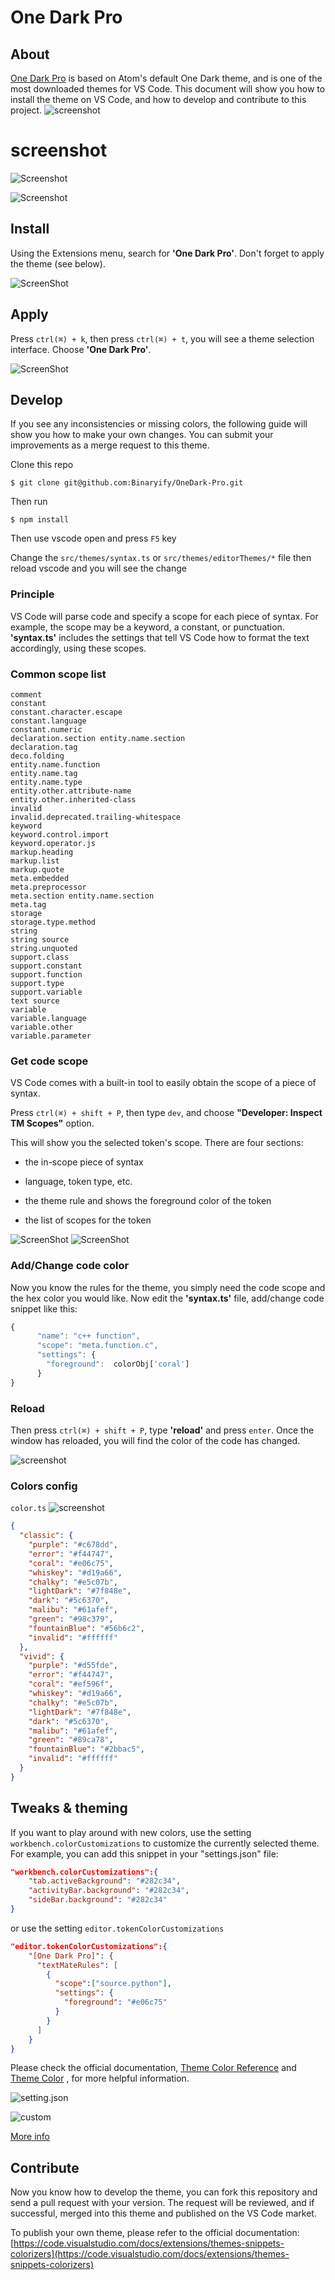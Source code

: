 # One Dark Pro

## About
[One Dark Pro](https://marketplace.visualstudio.com/items?itemName=zhuangtongfa.Material-theme) is based on Atom's default One Dark theme, and is one of the most downloaded themes for VS Code. This document will show you how to install the theme on VS Code, and how to develop and contribute to this project.
![screenshot](https://ws1.sinaimg.cn/large/006tNbRwgy1fvwjzw3c8fj31kw101adb.jpg)


# screenshot
![Screenshot](https://ws3.sinaimg.cn/large/006tNbRwgy1fvwkr6i199j31kw16otat.jpg)

![Screenshot](https://ws2.sinaimg.cn/large/006tNbRwgy1fvwkrv2rorj31kw16odhw.jpg)

## Install
Using the Extensions menu, search for **'One Dark Pro'**. Don't forget to apply the theme (see below).

![ScreenShot](https://ws2.sinaimg.cn/large/006tNbRwgy1fvwijszewzj31kw101doj.jpg)

## Apply
Press `ctrl(⌘) + k`, then press `ctrl(⌘) + t`, you will see a theme selection interface. Choose **'One Dark Pro'**.

![ScreenShot](https://ws1.sinaimg.cn/large/006tNbRwgy1fvwilva97dj31kw101k08.jpg)

## Develop 
If you see any inconsistencies or missing colors, the following guide will show you how to make your own changes. You can submit your improvements as a merge request to this theme.

Clone this repo
```
$ git clone git@github.com:Binaryify/OneDark-Pro.git
```
Then run

```
$ npm install 
```

Then use vscode open and press `F5` key

Change the `src/themes/syntax.ts` or `src/themes/editorThemes/*` file then reload vscode and you will see the change

### Principle
VS Code will parse code and specify a scope for each piece of syntax. For example, the scope may be a keyword, a constant, or punctuation. **'syntax.ts'** includes the settings that tell VS Code how to format the text accordingly, using these scopes.

### Common scope list

```
comment
constant
constant.character.escape
constant.language
constant.numeric
declaration.section entity.name.section
declaration.tag
deco.folding
entity.name.function
entity.name.tag
entity.name.type
entity.other.attribute-name
entity.other.inherited-class
invalid
invalid.deprecated.trailing-whitespace
keyword
keyword.control.import
keyword.operator.js
markup.heading
markup.list
markup.quote
meta.embedded
meta.preprocessor
meta.section entity.name.section
meta.tag
storage
storage.type.method
string
string source
string.unquoted
support.class
support.constant
support.function
support.type
support.variable
text source
variable
variable.language
variable.other
variable.parameter
```

### Get code scope
VS Code comes with a built-in tool to easily obtain the scope of a piece of syntax. 

Press `ctrl(⌘) + shift + P`, then type `dev`, and choose **"Developer: Inspect TM Scopes"** option.

This will show you the selected token's scope. There are four sections:

- the in-scope piece of syntax

- language, token type, etc.

- the theme rule and shows the foreground color of the token

- the list of scopes for the token

![ScreenShot](https://ws1.sinaimg.cn/large/006tNbRwgy1fvwjl9f2igj31kw101jxc.jpg)
![ScreenShot](https://ws2.sinaimg.cn/large/006tNbRwgy1fvwjlnqha0j31kw1017a3.jpg)

### Add/Change code color
Now you know the rules for the theme, you simply need the code scope and the hex color you would like. Now edit the **'syntax.ts'** file, add/change code snippet like this:

```js
{
      "name": "c++ function",
      "scope": "meta.function.c",
      "settings": {
        "foreground":  colorObj['coral']
      }
}
```


### Reload
Then press `ctrl(⌘) + shift + P`, type **'reload'** and press `enter`. Once the window has reloaded, you will find the color of the code has changed.

![screenshot](https://ws3.sinaimg.cn/large/006tNbRwgy1fvwjm9anuij31kw101aft.jpg)

### Colors config

`color.ts`
![screenshot](https://ws3.sinaimg.cn/large/006tNbRwgy1fvwjxs1cc0j31kw101n1h.jpg)

```json
{
  "classic": {
    "purple": "#c678dd",
    "error": "#f44747",
    "coral": "#e06c75",
    "whiskey": "#d19a66",
    "chalky": "#e5c07b",
    "lightDark": "#7f848e",
    "dark": "#5c6370",
    "malibu": "#61afef",
    "green": "#98c379",
    "fountainBlue": "#56b6c2",
    "invalid": "#ffffff"
  },
  "vivid": {
    "purple": "#d55fde",
    "error": "#f44747",
    "coral": "#ef596f",
    "whiskey": "#d19a66",
    "chalky": "#e5c07b",
    "lightDark": "#7f848e",
    "dark": "#5c6370",
    "malibu": "#61afef",
    "green": "#89ca78",
    "fountainBlue": "#2bbac5",
    "invalid": "#ffffff"
  }
}


```

## Tweaks & theming
If you want to play around with new colors, use the setting `workbench.colorCustomizations` to customize the currently selected theme.
For example, you can add this snippet in your "settings.json" file:

```json
"workbench.colorCustomizations":{
    "tab.activeBackground": "#282c34",
    "activityBar.background": "#282c34",
    "sideBar.background": "#282c34"
}
```

or use the setting `editor.tokenColorCustomizations`

```json
"editor.tokenColorCustomizations":{
    "[One Dark Pro]": {
      "textMateRules": [
        {
          "scope":["source.python"],
          "settings": {
            "foreground": "#e06c75"
          }
        }
      ]
    }
}
```

Please check the official documentation,
[Theme Color Reference](https://code.visualstudio.com/docs/getstarted/theme-color-reference) and 
[Theme Color](https://code.visualstudio.com/docs/getstarted/themes) , for more helpful information.

![setting.json](https://ws4.sinaimg.cn/large/006tNbRwgy1fvwjoqnbtgj31kw101whv.jpg)

![custom](https://ws3.sinaimg.cn/large/006tNbRwgy1fvwjpwnq7bj30qu14w3zr.jpg)


[More info](https://code.visualstudio.com/updates/v1_15#_user-definable-syntax-highlighting-colors)

## Contribute
Now you know how to develop the theme, you can fork this repository and send a pull request with your version. The request will be reviewed, and if successful, merged into this theme and published on the VS Code market.

To publish your own theme, please refer to the official documentation: [https://code.visualstudio.com/docs/extensions/themes-snippets-colorizers](https://code.visualstudio.com/docs/extensions/themes-snippets-colorizers)  
